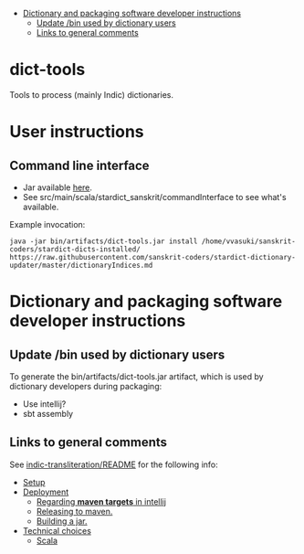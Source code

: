 

- [Dictionary and packaging software developer instructions](#dictionary-and-packaging-software-developer-instructions)
   - [Update /bin used by dictionary users](#update-/bin-used-by-dictionary-users)
   - [Links to general comments](#links-to-general-comments)

# dict-tools
Tools to process (mainly Indic) dictionaries.

# User instructions
## Command line interface
- Jar available [here](https://github.com/sanskrit-coders/dict-tools/raw/master/bin/artifacts/dict-tools.jar).
- See src/main/scala/stardict_sanskrit/commandInterface to see what's available.

Example invocation:
```
java -jar bin/artifacts/dict-tools.jar install /home/vvasuki/sanskrit-coders/stardict-dicts-installed/ https://raw.githubusercontent.com/sanskrit-coders/stardict-dictionary-updater/master/dictionaryIndices.md
```

# Dictionary and packaging software developer instructions
## Update /bin used by dictionary users
To generate the bin/artifacts/dict-tools.jar artifact, which is used by dictionary developers during packaging:

- Use intellij?
- sbt assembly  

## Links to general comments
See [indic-transliteration/README](https://github.com/sanskrit-coders/indic-transliteration/blob/master/README.md) for the following info:

  - [Setup](https://github.com/sanskrit-coders/indic-transliteration/blob/master/README.md#setup)
  - [Deployment](https://github.com/sanskrit-coders/indic-transliteration/blob/master/README.md#deployment)
    - [Regarding **maven targets** in intellij](https://github.com/sanskrit-coders/indic-transliteration/blob/master/README.md#regarding-**maven-targets**-in-intellij)
    - [Releasing to maven.](https://github.com/sanskrit-coders/indic-transliteration/blob/master/README.md#releasing-to-maven.)
    - [Building a jar.](https://github.com/sanskrit-coders/indic-transliteration/blob/master/README.md#building-a-jar.)
  - [Technical choices](https://github.com/sanskrit-coders/indic-transliteration/blob/master/README.md#technical-choices)
    - [Scala](https://github.com/sanskrit-coders/indic-transliteration/blob/master/README.md#scala)
